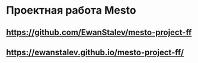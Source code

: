 # Проектная работа Mesto

## https://github.com/EwanStalev/mesto-project-ff
## https://ewanstalev.github.io/mesto-project-ff/
